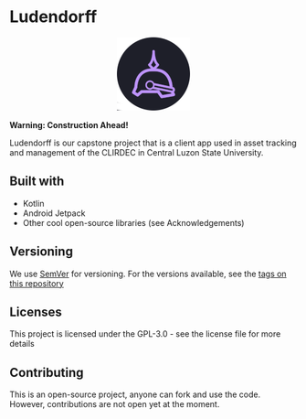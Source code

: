 # Ludendorff

<p align="center">
	<img width="128" height="128" src="art/ic_launcher.png"/>
</p>

**Warning: Construction Ahead!**

Ludendorff is our capstone project that is a client app used in asset tracking and management of the CLIRDEC in Central Luzon State University.

## Built with

* Kotlin
* Android Jetpack
* Other cool open-source libraries (see Acknowledgements)

## Versioning

We use [SemVer](http://www.semver.org) for versioning. For the versions available, see the [tags on this repository](https://github.com/icabetong/keeper-android/tags)

## Licenses

This project is licensed under the GPL-3.0 - see the license file for more details

## Contributing

This is an open-source project, anyone can fork and use the code. However, contributions are not open yet at the moment.
